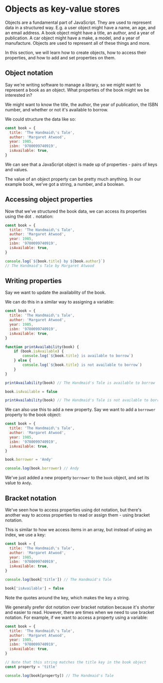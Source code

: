 # Objects as key-value stores

Objects are a fundamental part of JavaScript. They are used to represent data in a structured way. E.g. a user object might have a name, an age, and an email address. A book object might have a title, an author, and a year of publication. A car object might have a make, a model, and a year of manufacture. Objects are used to represent all of these things and more.

In this section, we will learn how to create objects, how to access their properties, and how to add and set properties on them.

## Object notation

Say we're writing software to manage a library, so we might want to represent a book as an object. What properties of the book might we be interested in?

We might want to know the title, the author, the year of publication, the ISBN number, and whether or not it's available to borrow. 

We could structure the data like so:

```js
const book = {
  title: 'The Handmaid\'s Tale',
  author: 'Margaret Atwood',
  year: 1985,
  isbn: '9780099740919',
  isAvailable: true,
}
```

We can see that a JavaScript object is made up of properties - pairs of keys and values.

The value of an object property can be pretty much anything. In our example book, we've got a string, a number, and a boolean.

## Accessing object properties

Now that we've structured the book data, we can access its properties using the dot `.` notation:

```js
const book = {
  title: 'The Handmaid\'s Tale',
  author: 'Margaret Atwood',
  year: 1985,
  isbn: '9780099740919',
  isAvailable: true,
}

console.log(`${book.title} by ${book.author}`)
// The Handmaid's Tale by Margaret Atwood
```

## Writing properties

Say we want to update the availability of the book.

We can do this in a similar way to assigning a variable:

```js
const book = {
  title: 'The Handmaid\'s Tale',
  author: 'Margaret Atwood',
  year: 1985,
  isbn: '9780099740919',
  isAvailable: true,
}

function printAvailability(book) {
    if (book.isAvailable) {
        console.log(`${book.title} is available to borrow`)
    } else {
        console.log(`${book.title} is not available to borrow`)
    }
}

printAvailability(book) // The Handmaid's Tale is available to borrow

book.isAvailable = false

printAvailability(book) // The Handmaid's Tale is not available to borrow
```

We can also use this to add a new property. Say we want to add a `borrower` property to the book object:

```js
const book = {
  title: 'The Handmaid\'s Tale',
  author: 'Margaret Atwood',
  year: 1985,
  isbn: '9780099740919',
  isAvailable: true,
}

book.borrower = 'Andy'

console.log(book.borrower) // Andy
```

We've just added a new property `borrower` to the `book` object, and set its value to `Andy`.

## Bracket notation

We've seen how to access properties using dot notation, but there's another way to access properties to read or assign them - using bracket notation.

This is similar to how we access items in an array, but instead of using an index, we use a key:

```js
const book = {
  title: 'The Handmaid\'s Tale',
  author: 'Margaret Atwood',
  year: 1985,
  isbn: '9780099740919',
  isAvailable: true,
}

console.log(book['title']) // The Handmaid's Tale

book['isAvailable'] = false
```

Note the quotes around the key, which makes the key a string.

We generally prefer dot notation over bracket notation because it's shorter and easier to read. However, there are times when we need to use bracket notation. For example, if we want to access a property using a variable:

```js
const book = {
  title: 'The Handmaid\'s Tale',
  author: 'Margaret Atwood',
  year: 1985,
  isbn: '9780099740919',
  isAvailable: true,
}

// Note that this string matches the title key in the book object
const property = 'title' 

console.log(book[property]) // The Handmaid's Tale
```
